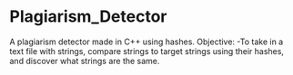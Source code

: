 # Plagiarism_Detector
A plagiarism detector made in C++ using hashes. 
Objective:
-To take in a text file with strings, compare strings to target strings using their hashes, and discover what strings are the same.
